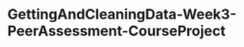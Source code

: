 GettingAndCleaningData-Week3-PeerAssessment-CourseProject
=========================================================
